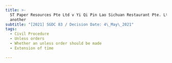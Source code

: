 ```yaml
---
title: >-
  ST Paper Resources Pte Ltd v Yi Qi Pin Lao Sichuan Restaurant Pte. Ltd. and
  another
subtitle: "[2021] SGDC 83 / Decision Date: 4\_May\_2021"
tags:
  - Civil Procedure
  - Unless orders
  - Whether an unless order should be made
  - Extension of time

---
```

